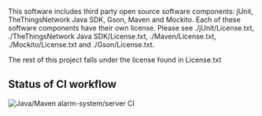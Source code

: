 This software includes third party open source software components: jUnit, TheThingsNetwork Java SDK, Gson, Maven and Mockito. Each of these software components have their own license. Please see ./jUnit/License.txt, ./TheThingsNetwork Java SDK/License.txt, ./Maven/License.txt, ./Mockito/License.txt and ./Gson/License.txt.

The rest of this project falls under the license found in License.txt

## Status of CI workflow

![Java/Maven alarm-system/server CI](https://github.com/ff-frederiksen/Neighbourhood-Watch/workflows/Java/Maven%20alarm-system/server%20CI/badge.svg)
